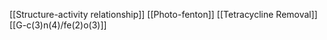 [[Structure-activity relationship]]
[[Photo-fenton]]
[[Tetracycline Removal]]
[[G-c(3)n(4)/fe(2)o(3)]]
